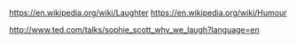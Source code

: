 
https://en.wikipedia.org/wiki/Laughter
https://en.wikipedia.org/wiki/Humour

http://www.ted.com/talks/sophie_scott_why_we_laugh?language=en
